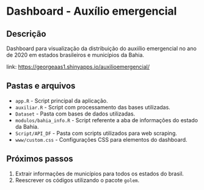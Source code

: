 
# Dashboard - Auxílio emergencial

## Descrição

Dashboard para visualização da distribuição do auxiílio emergencial no ano de 2020 em estados brasileiros e municípios da Bahia.

link: https://georgeaas1.shinyapps.io/auxilioemergencial/

## Pastas e arquivos

* `app.R` - Script principal da aplicação.
* `auxiliar.R` - Script com processamento das bases utilizadas.
* `Dataset` - Pasta com bases de dados utilizadas.
* `modulos/bahia_info.R` - Script referente a aba de informações do estado da Bahia.
* `Script/API_DF` - Pasta com scripts utilizados para web scraping.
* `www/custom.css` - Configurações CSS para elementos do dashboard.

## Próximos passos

1. Extrair informações de municípios para todos os estados do brasil.
2. Reescrever os códigos utilizando o pacote `golem`.
